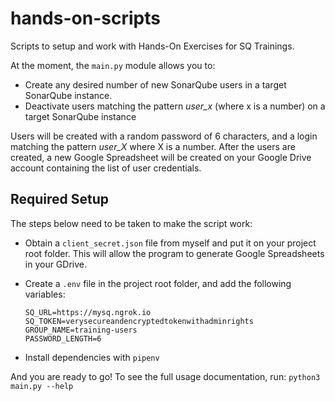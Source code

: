 # hands-on-scripts
Scripts to setup and work with Hands-On Exercises for SQ Trainings. 

At the moment, the `main.py` module allows you to:

* Create any desired number of new SonarQube users in a target SonarQube instance. 
* Deactivate users matching the pattern *user_x* (where x is a number) on a target SonarQube instance

Users will be created with a random password of 6 characters, and a login matching the pattern *user_X* where X is a number. After the users are created, a new Google Spreadsheet will be created on your Google Drive account containing the list of user credentials. 

## Required Setup
The steps below need to be taken to make the script work:

* Obtain a `client_secret.json` file from myself and put it on your project root folder. This will allow the program to generate Google Spreadsheets in your GDrive.
* Create a `.env` file in the project root folder, and add the following variables:

    ```
    SQ_URL=https://mysq.ngrok.io
    SQ_TOKEN=verysecureandencryptedtokenwithadminrights
    GROUP_NAME=training-users
    PASSWORD_LENGTH=6

* Install dependencies with `pipenv`

And you are ready to go! To see the full usage documentation, run: `python3 main.py --help`
